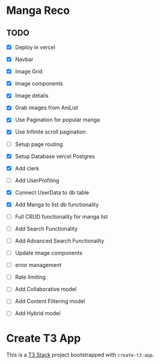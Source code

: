 # Manga Reco

## TODO

- [x] Deploy in vercel
- [x] Navbar
- [x] Image Grid
- [x] Image components
- [x] Image details
- [x] Grab images from AniList
- [x] Use Pagination for popular manga
- [x] Use Infinite scroll pagination
- [ ] Setup page routing
- [x] Setup Database vercel Postgres
- [x] Add clerk
- [ ] Add UserProfiling
- [x] Connect UserData to db table
- [x] Add Manga to list db functionality
- [ ] Full CRUD functionality for manga list
- [ ] Add Search Functionality
- [ ] Add Advanced Search Functionality
- [ ] Update image components
- [ ] error management
- [ ] Rate limiting
- [ ] Add Collaborative model
- [ ] Add Content Filtering model
- [ ] Add Hybrid model


# Create T3 App
This is a [T3 Stack](https://create.t3.gg/) project bootstrapped with `create-t3-app`.
